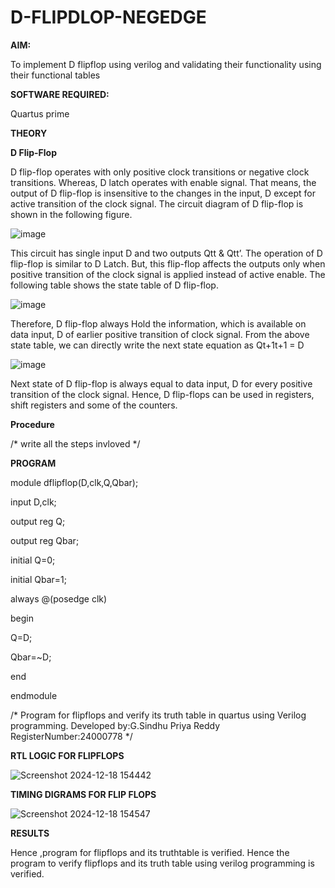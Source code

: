 # D-FLIPDLOP-NEGEDGE


**AIM:**


To implement  D flipflop using verilog and validating their functionality using their functional tables


**SOFTWARE REQUIRED:**


Quartus prime


**THEORY**


**D Flip-Flop**


D flip-flop operates with only positive clock transitions or negative clock transitions. Whereas, D latch operates with enable signal. That means, the output of D flip-flop is insensitive to the changes in the input, D except for active transition of the clock signal. The circuit diagram of D flip-flop is shown in the following figure.


![image](https://github.com/naavaneetha/D-FLIPDLOP-NEGEDGE/assets/154305477/48c81fe8-bc3f-40e7-95e2-519fc155ad51)


This circuit has single input D and two outputs Qtt & Qtt’. The operation of D flip-flop is similar to D Latch. But, this flip-flop affects the outputs only when positive transition of the clock signal is applied instead of active enable. The following table shows the state table of D flip-flop.


![image](https://github.com/naavaneetha/D-FLIPDLOP-NEGEDGE/assets/154305477/e5f3fda7-68ec-4a3a-a0a4-cf6f9cc4ab55)


Therefore, D flip-flop always Hold the information, which is available on data input, D of earlier positive transition of clock signal. From the above state table, we can directly write the next state equation as Qt+1t+1 = D


![image](https://github.com/naavaneetha/D-FLIPDLOP-NEGEDGE/assets/154305477/8592c0d8-2917-4142-91b9-d6c30dd891d2)


Next state of D flip-flop is always equal to data input, D for every positive transition of the clock signal. Hence, D flip-flops can be used in registers, shift registers and some of the counters.


**Procedure**


/* write all the steps invloved */


**PROGRAM**

module dflipflop(D,clk,Q,Qbar);

input D,clk;

output reg Q;

output reg Qbar;

initial Q=0;

initial Qbar=1;

always @(posedge clk)

begin

Q=D;

Qbar=~D;

end

endmodule


/* Program for flipflops and verify its truth table in quartus using Verilog programming.
Developed by:G.Sindhu Priya Reddy
RegisterNumber:24000778
*/


**RTL LOGIC FOR FLIPFLOPS**


![Screenshot 2024-12-18 154442](https://github.com/user-attachments/assets/fc2e1915-83cf-4408-9ee9-f1251cdb6a49)


**TIMING DIGRAMS FOR FLIP FLOPS**


![Screenshot 2024-12-18 154547](https://github.com/user-attachments/assets/db6adb21-9d41-46b4-9f1f-6aab02e2c12a)


**RESULTS**

Hence ,program for flipflops and its truthtable is verified.
Hence the program to verify flipflops and its truth table using verilog programming is verified.
